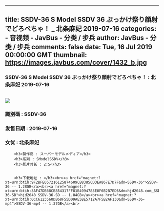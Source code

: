 
---
title: SSDV-36 S Model SSDV 36 ぶっかけ祭り顔射でどろべちゃ！ _ 北条麻妃  2019-07-16
categories: 
    - 音视频
    - JavBus - 分类 / 步兵
author: JavBus - 分类 / 步兵
comments: false
date: Tue, 16 Jul 2019 00:00:00 GMT
thumbnail: https://images.javbus.com/cover/1432_b.jpg
---

<div>   
<h3>SSDV-36 S Model SSDV 36 ぶっかけ祭り顔射でどろべちゃ！ : 北条麻妃  2019-07-16</h3>
        <br>
        <img src="https://images.javbus.com/cover/1432_b.jpg" referrerpolicy="no-referrer">
        <h3>識別碼 : SSDV-36</h3>
        <h3>发售日期 :  2019-07-16</h3>
        <h3>女优 : 北条麻妃</h3>
        
        <h3>製作商 : スーパーモデルメディア</h3>
        <h3>系列 : SModelSSDV</h3>
        <h3>影片时长 : 2:5</h3>
        
        
        <h3>下载地址 : </h3><br><a href="magnet:?xt=urn:btih:9F2BFE057216125874609CB8385CD3EA867E7D7F&dn=SSDV-36">SSDV-36 -- 1.28GB</a><br><a href="magnet:?xt=urn:btih:3AF47DB68CB854317FF81B4994783E0F6B2B7ED5&dn=hjd2048.com_SSDV-36-SD">hjd2048_SSDV-36-SD -- 1.84GB</a><br><a href="magnet:?xt=urn:btih:0CC6123560DB68F55D09AE5BE5712A7F5B2AF130&dn=SSDV-36-mp4">SSDV-36-mp4 -- 1.37GB</a><br>  
</div>
            